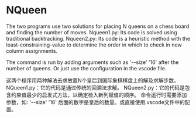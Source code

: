 # NQueen
The two programs use two solutions for placing N queens on a chess board and finding the number of moves.
Nqueen1.py: Its code is solved using traditional backtracking.
Nqueen2.py: Its code is a heuristic method with the least-constraining-value to determine the order in which to check in new column assignments.

The command is run by adding arguments such as '--size' '16' after the number of queens. Or just use the configuration in the.vscode file.


这两个程序用两种解法去求放置N个皇后到国际象棋棋盘上的解及求解步数。
NQueen1.py：它的代码是通过传统的回溯法求解。
NQueen2.py：它的代码是包含约束值最少的启发式方法，以确定检入新列赋值的顺序。
命令运行时需要添加参数，如: '--size' '16' 后面的数字是皇后的数量。或直接使用.vscode文件中的配置。
